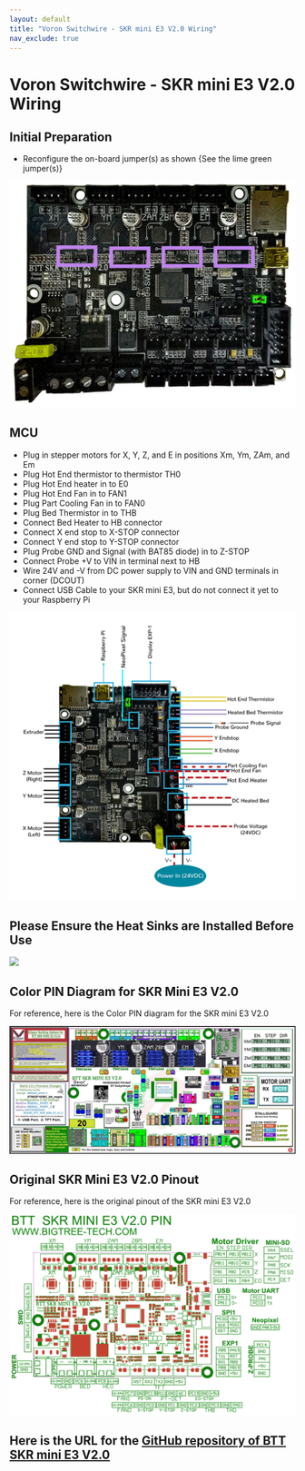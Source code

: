 ```yaml
---
layout: default
title: "Voron Switchwire - SKR mini E3 V2.0 Wiring"
nav_exclude: true
---
```


# Voron Switchwire - SKR mini E3 V2.0 Wiring

## Initial Preparation

* Reconfigure the on-board jumper(s) as shown {See the lime green jumper(s)}

![](./images/PREP_SKR_mini_E3_V2.0_150.jpg)

## MCU

* Plug in stepper motors for X, Y, Z, and E in positions Xm, Ym, ZAm, and Em
* Plug Hot End thermistor to thermistor TH0
* Plug Hot End heater in to E0
* Plug Hot End Fan in to FAN1
* Plug Part Cooling Fan in to FAN0
* Plug Bed Thermistor in to THB
* Connect Bed Heater to HB connector
* Connect X end stop to X-STOP connector
* Connect Y end stop to Y-STOP connector
* Plug Probe GND and Signal (with BAT85 diode) in to Z-STOP
* Connect Probe +V to VIN in terminal next to HB
* Wire 24V and -V from DC power supply to VIN and GND terminals in corner (DCOUT)
* Connect USB Cable to your SKR mini E3, but do not connect it yet to your Raspberry Pi

![](./images/SW_Wiring_Diagram_SKR_mini_E3_V2.0_150.jpg)

## Please Ensure the Heat Sinks are Installed Before Use

![](./images/SKR_mini_E3_V2.0_heatsinks_150.jpg)

## Color PIN Diagram for SKR Mini E3 V2.0
For reference, here is the Color PIN diagram for the SKR mini E3 V2.0

![](./images/SKR_mini_E3_V2.0_Color_PIN_diagram_300.jpg)

## Original SKR Mini E3 V2.0 Pinout

For reference, here is the original pinout of the SKR mini E3 V2.0

![](./images/miniE3-v20-pinout.png)

## Here is the URL for the [GitHub repository of BTT SKR mini E3 V2.0](https://github.com/bigtreetech/BIGTREETECH-SKR-mini-E3/tree/master/hardware/BTT%20SKR%20MINI%20E3%20V2.0)
